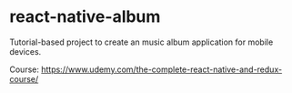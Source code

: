 # react-native-album

Tutorial-based project to create an music album application for mobile devices.

Course:
https://www.udemy.com/the-complete-react-native-and-redux-course/
